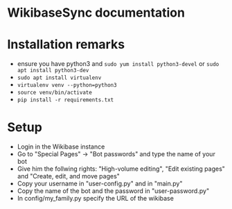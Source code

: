 # WikibaseSync documentation

# Installation remarks
- ensure you have python3 and `sudo yum install python3-devel` or `sudo apt install python3-dev`
- `sudo apt install virtualenv`
- `virtualenv venv --python=python3`
- `source venv/bin/activate`
- `pip install -r requirements.txt`

# Setup
- Login in the Wikibase instance
- Go to "Special Pages" -> "Bot passwords" and type the name of your bot
- Give him the follwing rights: "High-volume editing", "Edit existing pages" and "Create, edit, and move pages"
- Copy your username in "user-config.py" and in "main.py"
- Copy the name of the bot and the password in "user-password.py"
- In config/my_family.py specify the URL of the wikibase 
